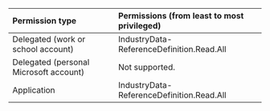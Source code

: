 | Permission type                        | Permissions (from least to most privileged) |
| :------------------------------------- | :------------------------------------------ |
| Delegated (work or school account)     | IndustryData-ReferenceDefinition.Read.All   |
| Delegated (personal Microsoft account) | Not supported.                              |
| Application                            | IndustryData-ReferenceDefinition.Read.All   |